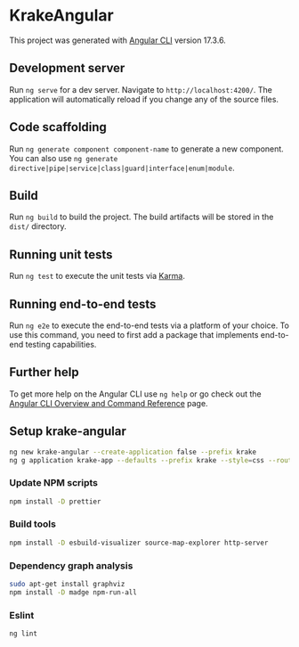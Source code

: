 # KrakeAngular

This project was generated with [Angular CLI](https://github.com/angular/angular-cli) version 17.3.6.

## Development server

Run `ng serve` for a dev server. Navigate to `http://localhost:4200/`. The application will automatically reload if you change any of the source files.

## Code scaffolding

Run `ng generate component component-name` to generate a new component. You can also use `ng generate directive|pipe|service|class|guard|interface|enum|module`.

## Build

Run `ng build` to build the project. The build artifacts will be stored in the `dist/` directory.

## Running unit tests

Run `ng test` to execute the unit tests via [Karma](https://karma-runner.github.io).

## Running end-to-end tests

Run `ng e2e` to execute the end-to-end tests via a platform of your choice. To use this command, you need to first add a package that implements end-to-end testing capabilities.

## Further help

To get more help on the Angular CLI use `ng help` or go check out the [Angular CLI Overview and Command Reference](https://angular.io/cli) page.

## Setup krake-angular

```bash
ng new krake-angular --create-application false --prefix krake
ng g application krake-app --defaults --prefix krake --style=css --routing=true --inline-template --inline-style --skip-tests
```

### Update NPM scripts

```bash
npm install -D prettier
```

### Build tools

```bash
npm install -D esbuild-visualizer source-map-explorer http-server
```

### Dependency graph analysis

```bash
sudo apt-get install graphviz
npm install -D madge npm-run-all
```

### Eslint

```bash
ng lint
```
